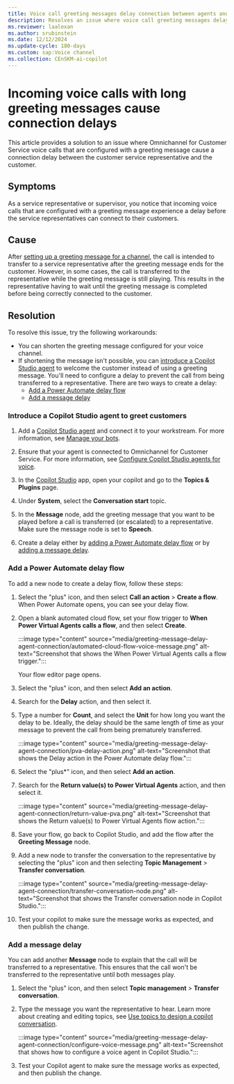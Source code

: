 ```yaml
---
title: Voice call greeting messages delay connection between agents and customers
description: Resolves an issue where voice call greeting messages delay a representative's ability to connect to a customer in the voice channel in Omnichannel for Customer Service.
ms.reviewer: laalexan
ms.author: srubinstein
ms.date: 12/12/2024
ms.update-cycle: 180-days
ms.custom: sap:Voice channel
ms.collection: CEnSKM-ai-copilot
---
```

# Incoming voice calls with long greeting messages cause connection delays

This article provides a solution to an issue where Omnichannel for Customer Service voice calls that are configured with a greeting message cause a connection delay between the customer service representative and the customer.

## Symptoms

As a service representative or supervisor, you notice that incoming voice calls that are configured with a greeting message experience a delay before the service representatives can connect to their customers.

## Cause

After [setting up a greeting message for a channel](/dynamics365/customer-service/administer/configure-automated-message), the call is intended to transfer to a service representative after the greeting message ends for the customer. However, in some cases, the call is transferred to the representative while the greeting message is still playing. This results in the representative having to wait until the greeting message is completed before being correctly connected to the customer.

## Resolution

To resolve this issue, try the following workarounds:

- You can shorten the greeting message configured for your voice channel.
- If shortening the message isn't possible, you can [introduce a Copilot Studio agent](#introduce-a-copilot-studio-agent-to-greet-customers) to welcome the customer instead of using a greeting message. You'll need to configure a delay to prevent the call from being transferred to a representative. There are two ways to create a delay:
  - [Add a Power Automate delay flow](#add-a-power-automate-delay-flow)
  - [Add a message delay](#add-a-message-delay)
  
### Introduce a Copilot Studio agent to greet customers

1. Add a [Copilot Studio agent](/microsoft-copilot-studio/authoring-first-bot) and connect it to your workstream. For more information, see [Manage your bots](/dynamics365/customer-service/administer/manage-your-bots#manage-your-bots).

1. Ensure that your agent is connected to Omnichannel for Customer Service. For more information, see [Configure Copilot Studio agents for voice](/dynamics365/customer-service/administer/voice-channel-pva-bots).

1. In the [Copilot Studio](/microsoft-copilot-studio/fundamentals-what-is-copilot-studio) app, open your copilot and go to the **Topics & Plugins** page.
1. Under **System**, select the **Conversation start** topic.
1. In the **Message** node, add the greeting message that you want to be played before a call is transferred (or escalated) to a representative. Make sure the message node is set to **Speech**.
1. Create a delay either by [adding a Power Automate delay flow](#add-a-power-automate-delay-flow) or by [adding a message delay](#add-a-message-delay).

### Add a Power Automate delay flow

To add a new node to create a delay flow, follow these steps:

1. Select the "plus" icon, and then select **Call an action** > **Create a flow**. When Power Automate opens, you can see your delay flow.
1. Open a blank automated cloud flow, set your flow trigger to **When Power Virtual Agents calls a flow**, and then select **Create**.

   :::image type="content" source="media/greeting-message-delay-agent-connection/automated-cloud-flow-voice-message.png" alt-text="Screenshot that shows the When Power Virtual Agents calls a flow trigger.":::
  
   Your flow editor page opens.

1. Select the "plus" icon, and then select **Add an action**.
1. Search for the **Delay** action, and then select it.
1. Type a number for **Count**, and select the **Unit** for how long you want the delay to be. Ideally, the delay should be the same length of time as your message to prevent the call from being prematurely transferred.

   :::image type="content" source="media/greeting-message-delay-agent-connection/pva-delay-action.png" alt-text="Screenshot that shows the Delay action in the Power Automate delay flow.":::

1. Select the "plus*" icon, and then select **Add an action**.
1. Search for the **Return value(s) to Power Virtual Agents** action, and then select it.

   :::image type="content" source="media/greeting-message-delay-agent-connection/return-value-pva.png" alt-text="Screenshot that shows the Return value(s) to Power Virtual Agents flow action.":::

1. Save your flow, go back to Copilot Studio, and add the flow after the **Greeting Message** node.
1. Add a new node to transfer the conversation to the representative by selecting the "plus" icon and then selecting **Topic Management** > **Transfer conversation**.

   :::image type="content" source="media/greeting-message-delay-agent-connection/transfer-conversation-node.png" alt-text="Screenshot that shows the Transfer conversation node in Copilot Studio.":::

1. Test your copilot to make sure the message works as expected, and then publish the change.

### Add a message delay

You can add another **Message** node to explain that the call will be transferred to a representative. This ensures that the call won't be transferred to the representative until both messages play.

1. Select the "plus" icon, and then select **Topic management** > **Transfer conversation**.
1. Type the message you want the representative to hear. Learn more about creating and editing topics, see [Use topics to design a copilot conversation](/microsoft-copilot-studio/authoring-create-edit-topics).

    :::image type="content" source="media/greeting-message-delay-agent-connection/configure-voice-message.png" alt-text="Screenshot that shows how to configure a voice agent in Copilot Studio.":::

1. Test your Copilot agent to make sure the message works as expected, and then publish the change.
